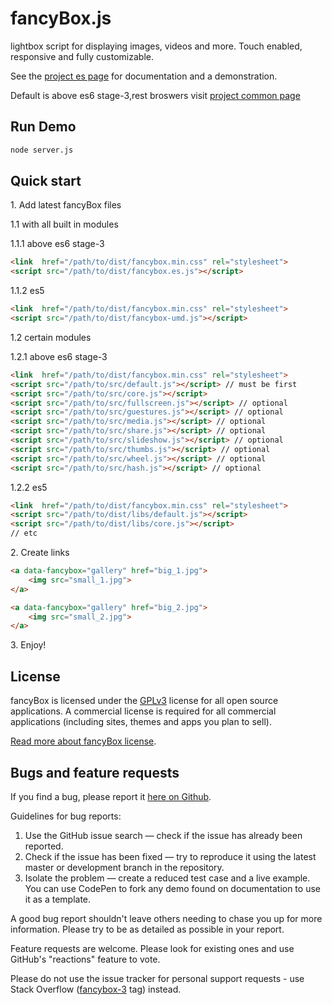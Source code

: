 # fancyBox.js

lightbox script for displaying images, videos and more.
Touch enabled, responsive and fully customizable.

See the [project es page](http://zengde.github.io/fancybox.js) for documentation and a demonstration.

Default is above es6 stage-3,rest broswers visit [project common page](http://zengde.github.io/fancybox.js/index-umd.html)

## Run Demo

```cmd
node server.js
```

## Quick start

1\.  Add latest fancyBox files

1.1 with all built in modules

1.1.1 above es6 stage-3
```html
<link  href="/path/to/dist/fancybox.min.css" rel="stylesheet">
<script src="/path/to/dist/fancybox.es.js"></script>
```

1.1.2 es5
```html
<link  href="/path/to/dist/fancybox.min.css" rel="stylesheet">
<script src="/path/to/dist/fancybox-umd.js"></script>
```

1.2 certain modules

1.2.1 above es6 stage-3
```html
<link  href="/path/to/dist/fancybox.min.css" rel="stylesheet">
<script src="/path/to/src/default.js"></script> // must be first
<script src="/path/to/src/core.js"></script>
<script src="/path/to/src/fullscreen.js"></script> // optional
<script src="/path/to/src/guestures.js"></script> // optional
<script src="/path/to/src/media.js"></script> // optional
<script src="/path/to/src/share.js"></script> // optional
<script src="/path/to/src/slideshow.js"></script> // optional
<script src="/path/to/src/thumbs.js"></script> // optional
<script src="/path/to/src/wheel.js"></script> // optional
<script src="/path/to/src/hash.js"></script> // optional
```
1.2.2 es5
```html
<link  href="/path/to/dist/fancybox.min.css" rel="stylesheet">
<script src="/path/to/dist/libs/default.js"></script>
<script src="/path/to/dist/libs/core.js"></script>
// etc
```

2\.  Create links

```html
<a data-fancybox="gallery" href="big_1.jpg">
    <img src="small_1.jpg">
</a>

<a data-fancybox="gallery" href="big_2.jpg">
    <img src="small_2.jpg">
</a>
```


3\. Enjoy!


## License

fancyBox is licensed under the [GPLv3](http://choosealicense.com/licenses/gpl-3.0) license for all open source applications.
A commercial license is required for all commercial applications (including sites, themes and apps you plan to sell).

[Read more about fancyBox license](http://fancyapps.com/fancybox/3/#license).

## Bugs and feature requests

If you find a bug, please report it [here on Github](https://github.com/zengde/fancybox.js/issues).

Guidelines for bug reports:

1. Use the GitHub issue search — check if the issue has already been reported.
2. Check if the issue has been fixed — try to reproduce it using the latest master or development branch in the repository.
3. Isolate the problem — create a reduced test case and a live example. You can use CodePen to fork any demo found on documentation to use it as a template.

A good bug report shouldn't leave others needing to chase you up for more information.
Please try to be as detailed as possible in your report.


Feature requests are welcome. Please look for existing ones and use GitHub's "reactions" feature to vote.

Please do not use the issue tracker for personal support requests - use Stack Overflow ([fancybox-3](http://stackoverflow.com/questions/tagged/fancybox-3) tag) instead.
